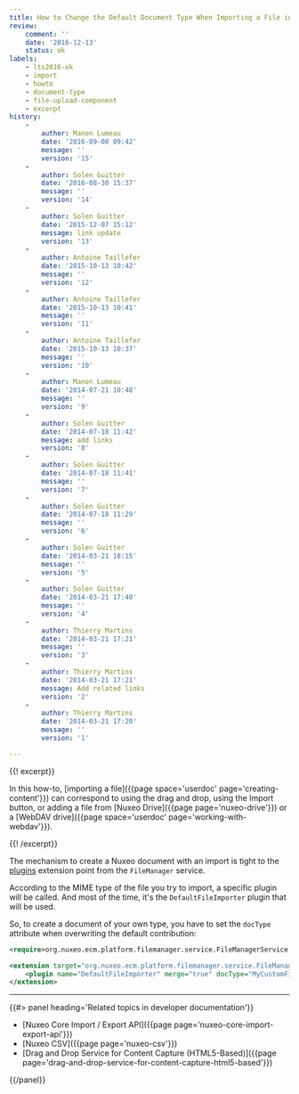 ```yaml
---
title: How to Change the Default Document Type When Importing a File in the Nuxeo Platform?
review:
    comment: ''
    date: '2016-12-13'
    status: ok
labels:
    - lts2016-ok
    - import
    - howto
    - document-type
    - file-upload-component
    - excerpt
history:
    -
        author: Manon Lumeau
        date: '2016-09-08 09:42'
        message: ''
        version: '15'
    -
        author: Solen Guitter
        date: '2016-08-30 15:37'
        message: ''
        version: '14'
    -
        author: Solen Guitter
        date: '2015-12-07 15:12'
        message: link update
        version: '13'
    -
        author: Antoine Taillefer
        date: '2015-10-13 10:42'
        message: ''
        version: '12'
    -
        author: Antoine Taillefer
        date: '2015-10-13 10:41'
        message: ''
        version: '11'
    -
        author: Antoine Taillefer
        date: '2015-10-13 10:37'
        message: ''
        version: '10'
    -
        author: Manon Lumeau
        date: '2014-07-21 10:48'
        message: ''
        version: '9'
    -
        author: Solen Guitter
        date: '2014-07-18 11:42'
        message: add links
        version: '8'
    -
        author: Solen Guitter
        date: '2014-07-18 11:41'
        message: ''
        version: '7'
    -
        author: Solen Guitter
        date: '2014-07-18 11:29'
        message: ''
        version: '6'
    -
        author: Solen Guitter
        date: '2014-03-21 18:15'
        message: ''
        version: '5'
    -
        author: Solen Guitter
        date: '2014-03-21 17:40'
        message: ''
        version: '4'
    -
        author: Thierry Martins
        date: '2014-03-21 17:21'
        message: ''
        version: '3'
    -
        author: Thierry Martins
        date: '2014-03-21 17:21'
        message: Add related links
        version: '2'
    -
        author: Thierry Martins
        date: '2014-03-21 17:20'
        message: ''
        version: '1'

---
```

{{! excerpt}}

In this how-to, [importing a file]({{page space='userdoc' page='creating-content'}}) can correspond to using the drag and drop, using the Import button, or adding a file from [Nuxeo Drive]({{page page='nuxeo-drive'}}) or a [WebDAV drive]({{page space='userdoc' page='working-with-webdav'}}).

{{! /excerpt}}

The mechanism to create a Nuxeo document with an import is tight to the [plugins](http://explorer.nuxeo.org/nuxeo/site/distribution/Nuxeo%20Platform-8.10/viewExtensionPoint/org.nuxeo.ecm.platform.filemanager.service.FileManagerService--plugins) extension point from the `FileManager` service.

According to the MIME type of the file you try to import, a specific plugin will be called. And most of the time, it's the `DefaultFileImporter` plugin that will be used.

So, to create a document of your own type, you have to set the `docType` attribute when overwriting the default contribution:

```xml
<require>org.nuxeo.ecm.platform.filemanager.service.FileManagerService.Plugins</require>

<extension target="org.nuxeo.ecm.platform.filemanager.service.FileManagerService" point="plugins">
    <plugin name="DefaultFileImporter" merge="true" docType="MyCustomFileType" />
</extension>
```

* * *

<div class="row" data-equalizer data-equalize-on="medium"><div class="column medium-6">{{#> panel heading='Related topics in developer documentation'}}

- [Nuxeo Core Import / Export API]({{page page='nuxeo-core-import-export-api'}})
- [Nuxeo CSV]({{page page='nuxeo-csv'}})
- [Drag and Drop Service for Content Capture (HTML5-Based)]({{page page='drag-and-drop-service-for-content-capture-html5-based'}})

{{/panel}}</div><div class="column medium-6">

</div></div>
